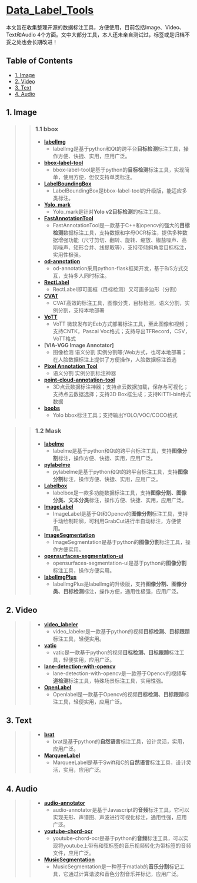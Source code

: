 # [Data_Label_Tools](https://github.com/mingx9527/Data_Label_Tools)
本文旨在收集整理开源的数据标注工具，方便使用，目前包括Image、Video、Text和Audio 4个方面。文中大部分工具，本人还未亲自测试过，标签或是归档不妥之处也会长期改进！

## Table of Contents
- [1. Image](#Image)
- [2. Video](#Video)
- [3. Text](#Text)
- [4. Audio](#Audio)

## <a name="Image"></a>1. Image
>> ### 1.1 bbox
>> - **[labelImg](https://github.com/tzutalin/labelImg)**
>>      * labelImg是基于python和Qt的跨平台**目标检测**标注工具，操作方便、快捷、实用，应用广泛。
>> - **[bbox-label-tool](https://github.com/puzzledqs/BBox-Label-Tool)**
>>      * bbox-label-tool是基于python的**目标检测**标注工具，实现简单，使用方便，但仅支持单类标注。 
>> - **[LabelBoundingBox](https://github.com/hjptriplebee/LabelBoundingBox)**
>>      * LabelBoundingBox是bbox-label-tool的升级版，能适应多类标注。
>> - **[Yolo_mark](https://github.com/AlexeyAB/Yolo_mark)**
>>      * Yolo_mark是针对**Yolo v2目标检测**的标注工具。
>> - **[FastAnnotationTool](https://github.com/christopher5106/FastAnnotationTool)**
>>      * FastAnnotationTool是一款基于C++和opencv的强大的**目标检测**数据标注工具，支持数据和字母OCR标注，提供多种数据增强功能（尺寸剪切、翻转、旋转、缩放、椒盐噪声、高斯噪声、矩形合并、线提取等），支持带倾斜角度目标标注，实用性极强。
>> - **[od-annotation](https://github.com/hzylmf/od-annotation)**
>>      * od-annotation采用python-flask框架开发，基于B/S方式交互，支持多人同时标注。
>> - **[RectLabel](https://rectlabel.com/)**
>>      * RectLabel即可画框（目标检测）又可画多边形（分割）
>> - **[CVAT](https://github.com/opencv/cvat)**
>>      * CVAT高效的标注工具，图像分类，目标检测，语义分割，实例分割，支持本地部署
>> - **[VoTT](https://github.com/microsoft/VoTT)**
>>      * VoTT 微软发布的Eeb方式部署标注工具，至此图像和视频；支持CNTK，Pascal Voc格式；支持导出TFRecord，CSV，VoTT格式
>> - **[VIA-VGG Image Annotator]**
>>      * 图像检测 语义分割 实例分割等;Web方式，也可本地部署；在人脸数据标注上提供了方便操作，人脸数据标注首选 
>> - **[Pixel Annotation Tool](https://github.com/abreheret/PixelAnnotationTool)**
>>      * 语义分割 实例分割标注神器
>> - **[point-cloud-annotation-tool](https://github.com/springzfx/point-cloud-annotation-tool)**
>>      * 3D点云数据标注神器；支持点云数据加载，保存与可视化；支持点云数据选择；支持3D Box框生成；支持KITTI-bin格式数据
>> - **[boobs](https://github.com/drainingsun/boobs)**
>>      * Yolo bbox标注工具；支持输出YOLO/VOC/COCO格式

>> ### 1.2 Mask
>> - **[labelme](https://github.com/wkentaro/labelme)**
>>      * labelme是基于python和Qt的跨平台标注工具，支持**图像分割**标注，操作方便、快捷、实用，应用广泛。
>> - **[pylabelme](https://github.com/wkentaro/labelme)**
>>      * pylabelme是基于python和Qt的跨平台标注工具，支持**图像分割**标注，操作方便、快捷、实用，应用广泛。
>> - **[Labelbox](https://github.com/Labelbox/Labelbox)**
>>      * labelbox是一款多功能数据标注工具，支持**图像分割、图像分类、文本分类**标注，操作方便、快捷、实用，应用广泛。
>> - **[ImageLabel](https://github.com/lanbing510/ImageLabel)**
>>      * ImageLabel是基于Qt和Opencv的**图像分割**标注工具，支持手动绘制轮廓，可利用GrabCut进行半自动标注，方便使用。
>> - **[ImageSegmentation](https://github.com/AKSHAYUBHAT/ImageSegmentation)**
>>      * ImageSegmentation是基于python的**图像分割**标注工具，操作方便实用。
>> - **[opensurfaces-segmentation-ui](https://github.com/seanbell/opensurfaces-segmentation-ui)**
>>      * opensurfaces-segmentation-ui是基于python的**图像分割**标注工具，操作方便实用。
>> - **[labelImgPlus](https://github.com/lzx1413/labelImgPlus)**
>>      * labelImgPlus是labelImg的升级版，支持**图像分割、图像分类、目标检测**标注，操作方便，通用性极强，应用广泛。

## <a name="Video"></a>2. Video
>> - **[video_labeler](https://github.com/hahnyuan/video_labeler)**
>>      * video_labeler是一款基于python的视频**目标检测、目标跟踪**标注工具，轻便实用。
>> - **[vatic](https://github.com/cvondrick/vatic)**
>>      * vatic是一款基于python的视频**目标检测、目标跟踪**标注工具，轻便实用，应用广泛。
>> - **[lane-detection-with-opencv](https://github.com/ckirksey3/lane-detection-with-opencv)**
>>      * lane-detection-with-opencv是一款基于Opencv的视频**车道检测**标注工具，特殊场景标注工具，实用性强。
>> - **[OpenLabel](https://github.com/liushu1231/OpenLabel)**
>>      * Openlabel是一款基于Opencv的视频**目标检测、目标跟踪**标注工具，轻便实用，应用广泛。

## <a name="Text"></a>3. Text
>> - **[brat](https://github.com/nlplab/brat)**
>>      * brat是基于python的**自然语言**标注工具，设计灵活，实用，应用广泛。
>> - **[MarqueeLabel](https://github.com/cbpowell/MarqueeLabel)**
>>      * MarqueeLabel是基于Swift和C的**自然语言**标注工具，设计灵活，实用，应用广泛。

## <a name="Audio"></a>4. Audio
>> - **[audio-annotator](https://github.com/CrowdCurio/audio-annotator)**
>>      * audio-annotator是基于Javascript的**音频**标注工具，它可以实现无形、声谱图、声波进行可视化标注，通用性强，应用广泛。
>> - **[youtube-chord-ocr](https://github.com/henridwyer/youtube-chord-ocr)**
>>      * youtube-chord-ocr是基于python的**音频**标注工具，可以实现将youtube上带有和弦标签的音乐视频转化为带标签的音频文件，应用广泛。
>> - **[MusicSegmentation](https://github.com/torogmw/MusicSegmentation)**
>>      * MusicSegmentation是一种基于matlab的**音乐分割**标记工具，它通过计算谐波和音色分割音乐并标记，应用广泛。
